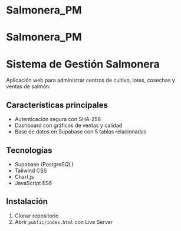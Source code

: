 ﻿# Salmonera_PM
# Salmonera_PM
# Sistema de Gestión Salmonera

Aplicación web para administrar centros de cultivo, lotes, cosechas y ventas de salmón.

## Características principales
- Autenticación segura con SHA-256
- Dashboard con gráficos de ventas y calidad
- Base de datos en Supabase con 5 tablas relacionadas

## Tecnologías
- Supabase (PostgreSQL)
- Tailwind CSS
- Chart.js
- JavaScript ES6

## Instalación
1. Clonar repositorio
2. Abrir `public/index.html` con Live Server
